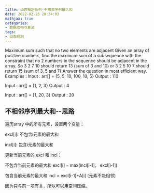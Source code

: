 ```yaml
---
title: 动态规划系列-不相邻序列最大和
date: 2022-02-26 20:34:03
mathjax: true
categories:
- 数据结构与算法
tags: 
- 动态规划
---
```


Maximum sum such that no two elements are adjacent
Given an array of positive numbers, find the maximum sum of a subsequence with the constraint that no 2 numbers in the sequence should be adjacent in the array. So 3 2 7 10 should return 13 (sum of 3 and 10) or 3 2 5 10 7 should return 15 (sum of 3, 5 and 7).Answer the question in most efficient way.
Examples :
Input : arr[] = {5, 5, 10, 100, 10, 5}
Output : 110

Input : arr[] = {1, 2, 3}
Output : 4

Input : arr[] = {1, 20, 3}
Output : 20

## 不相邻序列最大和--思路

遍历array 中的所有元素，设置两个变量：

excl[i]: 不包含i元素的最大和

incl[i]: 包含i元素的最大和

更新当前元素的 excl 和 incl：

不包含当前元素的最大和 excl[i] = max(incl[i-1]， excl[i-1])

包含当前元素的最大和 incl = excl[i-1]+A[i] (元素不能相邻)

因为只与前一项有关，所以可以用空间压缩。

